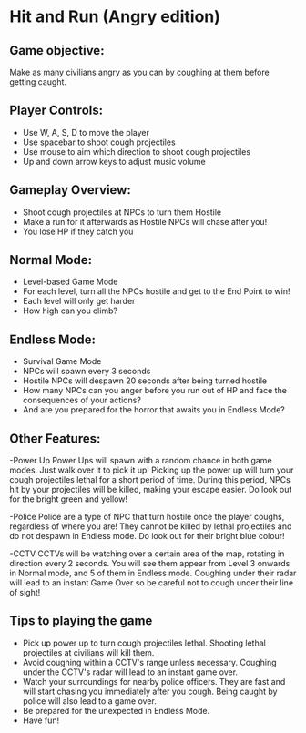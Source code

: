  Hit and Run (Angry edition)
============================

Game objective: 
---------------

Make as many civilians angry as you can by coughing at them before getting caught.

Player Controls:
---------------

- Use W, A, S, D to move the player
- Use spacebar to shoot cough projectiles
- Use mouse to aim which direction to shoot cough projectiles
- Up and down arrow keys to adjust music volume

Gameplay Overview:
---------------
- Shoot cough projectiles at NPCs to turn them Hostile
- Make a run for it afterwards as Hostile NPCs will chase after you!
- You lose HP if they catch you

Normal Mode:
--------------
- Level-based Game Mode
- For each level, turn all the NPCs hostile and get to the End Point to win!
- Each level will only get harder
- How high can you climb?

Endless Mode:
-------------
- Survival Game Mode
- NPCs will spawn every 3 seconds 
- Hostile NPCs will despawn 20 seconds after being turned hostile
- How many NPCs can you anger before you run out of HP and face the consequences of your actions?
- And are you prepared for the horror that awaits you in Endless Mode?

Other Features:
--------------
-Power Up
Power Ups will spawn with a random chance in both game modes.
Just walk over it to pick it up!
Picking up the power up will turn your cough projectiles lethal for a short period of time.
During this period, NPCs hit by your projectiles will be killed, making your escape easier.
Do look out for the bright green and yellow!

-Police 
Police are a type of NPC that turn hostile once the player coughs, regardless of where you are!
They cannot be killed by lethal projectiles and do not despawn in Endless mode.
Do look out for their bright blue colour!

-CCTV
CCTVs will be watching over a certain area of the map, rotating in direction every 2 seconds.
You will see them appear from Level 3 onwards in Normal mode, and 5 of them in Endless mode.
Coughing under their radar will lead to an instant Game Over so be careful not to cough under their line of sight!


Tips to playing the game
------------------------

- Pick up power up to turn cough projectiles lethal. Shooting lethal projectiles at civilians will kill them.
- Avoid coughing within a CCTV's range unless necessary. Coughing under the CCTV's radar will lead to an instant game over.
- Watch your surroundings for nearby police officers. They are fast and will start chasing you immediately after you cough. Being caught by police will also lead to a game over.
- Be prepared for the unexpected in Endless Mode.
- Have fun!
